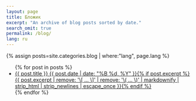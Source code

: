 ```yaml
---
layout: page
title: Бложик
excerpt: "An archive of blog posts sorted by date."
search_omit: true
permalink: /blog/
lang: ru
---
```


{% assign posts=site.categories.blog | where:"lang", page.lang %}

<ul class="post-list">
{% for post in posts %}
  <li><article><a href="{{ site.url }}{{ post.url }}">{{ post.title }} <span class="entry-date"><time datetime="{{ post.date | date_to_xmlschema }}">{{ post.date | date: "%B %d, %Y" }}</time></span>{% if post.excerpt %} <span class="excerpt">{{ post.excerpt | remove: '\[ ... \]' | remove: '\( ... \)' | markdownify | strip_html | strip_newlines | escape_once }}</span>{% endif %}</a></article></li>
{% endfor %}
</ul>
